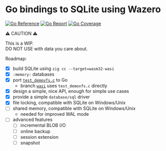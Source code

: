 # Go bindings to SQLite using Wazero

[![Go Reference](https://pkg.go.dev/badge/image)](https://pkg.go.dev/github.com/ncruces/go-sqlite3)
[![Go Report](https://goreportcard.com/badge/github.com/ncruces/go-sqlite3)](https://goreportcard.com/report/github.com/ncruces/go-sqlite3)
[![Go Coverage](https://github.com/ncruces/go-sqlite3/wiki/coverage.svg)](https://raw.githack.com/wiki/ncruces/go-sqlite3/coverage.html)

⚠️ CAUTION ⚠️

This is a WIP.\
DO NOT USE with data you care about.

Roadmap:
- [x] build SQLite using `zig cc --target=wasm32-wasi`
- [x] `:memory:` databases
- [x] port [`test_demovfs.c`](https://www.sqlite.org/src/doc/trunk/src/test_demovfs.c) to Go
  - branch [`wasi`](https://github.com/ncruces/go-sqlite3/tree/wasi) uses `test_demovfs.c` directly
- [x] design a simple, nice API, enough for simple use cases
- [x] provide a simple `database/sql` driver
- [x] file locking, compatible with SQLite on Windows/Unix
- [ ] shared memory, compatible with SQLite on Windows/Unix
  - needed for improved WAL mode
- [ ] advanced features
  - [ ] incremental BLOB I/O
  - [ ] online backup
  - [ ] session extension
  - [ ] snapshot